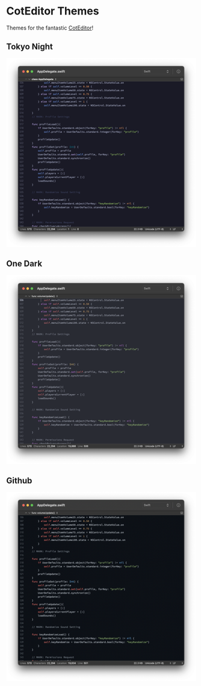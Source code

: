 # CotEditor Themes
Themes for the fantastic [CotEditor](https://github.com/coteditor/CotEditor)!  

## Tokyo Night
![alt text](https://github.com/MrKai77/CotEditor-Themes/blob/main/Tokyo%20Night/Screenshot.png)

## One Dark
![alt text](https://github.com/MrKai77/CotEditor-Themes/blob/main/One%20Dark/Screenshot.png)

## Github
![alt text](https://github.com/MrKai77/CotEditor-Themes/blob/main/Github/Screenshot.png)
